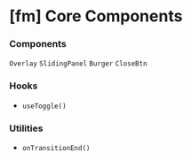 # [fm] Core Components

### Components

`Overlay`
`SlidingPanel`
`Burger`
`CloseBtn`

### Hooks

- `useToggle()`

### Utilities

- `onTransitionEnd()`
